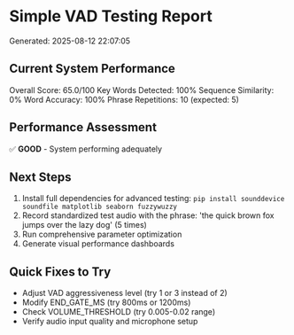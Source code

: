 # Simple VAD Testing Report
Generated: 2025-08-12 22:07:05

## Current System Performance
Overall Score: 65.0/100
Key Words Detected: 100%
Sequence Similarity: 0%
Word Accuracy: 100%
Phrase Repetitions: 10 (expected: 5)

## Performance Assessment
✅ **GOOD** - System performing adequately

## Next Steps
1. Install full dependencies for advanced testing:
   `pip install sounddevice soundfile matplotlib seaborn fuzzywuzzy`
2. Record standardized test audio with the phrase:
   'the quick brown fox jumps over the lazy dog' (5 times)
3. Run comprehensive parameter optimization
4. Generate visual performance dashboards

## Quick Fixes to Try
- Adjust VAD aggressiveness level (try 1 or 3 instead of 2)
- Modify END_GATE_MS (try 800ms or 1200ms)
- Check VOLUME_THRESHOLD (try 0.005-0.02 range)
- Verify audio input quality and microphone setup